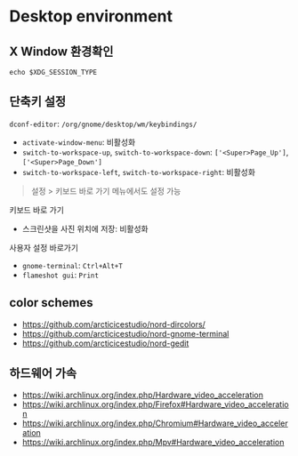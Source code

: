 # Desktop environment

## X Window 환경확인

`echo $XDG_SESSION_TYPE`

## 단축키 설정

`dconf-editor`: `/org/gnome/desktop/wm/keybindings/`

- `activate-window-menu`: 비활성화
- `switch-to-workspace-up`, `switch-to-workspace-down`: `['<Super>Page_Up']`, `['<Super>Page_Down']`
- `switch-to-workspace-left`, `switch-to-workspace-right`: 비활성화

> 설정 > 키보드 바로 가기 메뉴에서도 설정 가능

키보드 바로 가기

- 스크린샷을 사진 위치에 저장: 비활성화

사용자 설정 바로가기

- `gnome-terminal`: `Ctrl+Alt+T`
- `flameshot gui`: `Print`

## color schemes

- <https://github.com/arcticicestudio/nord-dircolors/>
- <https://github.com/arcticicestudio/nord-gnome-terminal>
- <https://github.com/arcticicestudio/nord-gedit>

## 하드웨어 가속

- <https://wiki.archlinux.org/index.php/Hardware_video_acceleration>
- <https://wiki.archlinux.org/index.php/Firefox#Hardware_video_acceleration>
- <https://wiki.archlinux.org/index.php/Chromium#Hardware_video_acceleration>
- <https://wiki.archlinux.org/index.php/Mpv#Hardware_video_acceleration>
